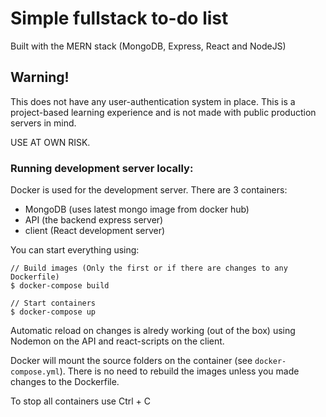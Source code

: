 # Simple fullstack to-do list

Built with the MERN stack (MongoDB, Express, React and NodeJS)

## Warning!

This does not have any user-authentication system in place. This is a project-based learning experience and is not made with public production servers in mind.

USE AT OWN RISK.

### Running development server locally:

Docker is used for the development server. There are 3 containers:

- MongoDB (uses latest mongo image from docker hub)
- API (the backend express server)
- client (React development server)

You can start everything using:

```
// Build images (Only the first or if there are changes to any Dockerfile)
$ docker-compose build

// Start containers
$ docker-compose up
```

Automatic reload on changes is alredy working (out of the box) using Nodemon on the API and react-scripts on the client.

Docker will mount the source folders on the container (see `docker-compose.yml`). There is no need to rebuild the images unless you made changes to the Dockerfile.

To stop all containers use Ctrl + C
